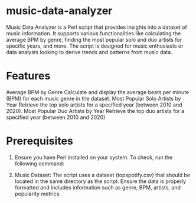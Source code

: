 # music-data-analyzer

Music Data Analyzer is a Perl script that provides insights into a dataset of music information. It supports various functionalities like calculating the average BPM by genre, finding the most popular solo and duo artists for specific years, and more. The script is designed for music enthusiasts or data analysts looking to derive trends and patterns from music data.

# Features

Average BPM by Genre
Calculate and display the average beats per minute (BPM) for each music genre in the dataset.
Most Popular Solo Artists by Year
Retrieve the top solo artists for a specified year (between 2010 and 2020).
Most Popular Duo Artists by Year
Retrieve the top duo artists for a specified year (between 2010 and 2020).

# Prerequisites

1. Ensure you have Perl installed on your system. To check, run the following command:

2. Music Dataset: The script uses a dataset (topspotify.csv) that should be located in the same directory as the script. Ensure the data is properly formatted and includes information such as genre, BPM, artists, and popularity metrics.
